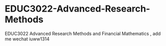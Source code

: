# EDUC3022-Advanced-Research-Methods
EDUC3022 Advanced Research Methods and Financial Mathematics , add me wechat iuww1314
